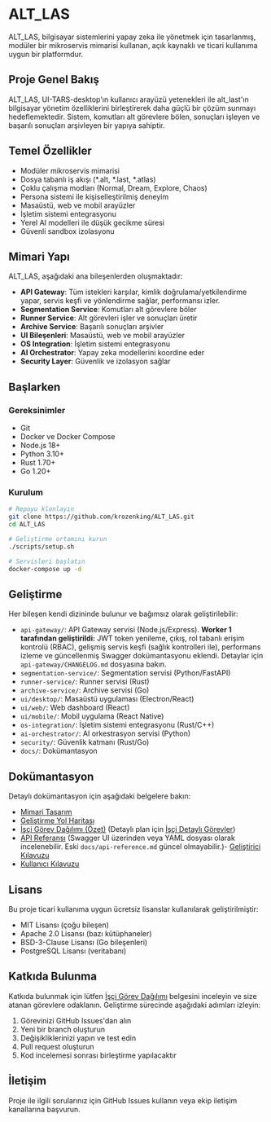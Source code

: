 # ALT_LAS

ALT_LAS, bilgisayar sistemlerini yapay zeka ile yönetmek için tasarlanmış, modüler bir mikroservis mimarisi kullanan, açık kaynaklı ve ticari kullanıma uygun bir platformdur.

## Proje Genel Bakış

ALT_LAS, UI-TARS-desktop'ın kullanıcı arayüzü yetenekleri ile alt_last'ın bilgisayar yönetim özelliklerini birleştirerek daha güçlü bir çözüm sunmayı hedeflemektedir. Sistem, komutları alt görevlere bölen, sonuçları işleyen ve başarılı sonuçları arşivleyen bir yapıya sahiptir.

## Temel Özellikler

- Modüler mikroservis mimarisi
- Dosya tabanlı iş akışı (*.alt, *.last, *.atlas)
- Çoklu çalışma modları (Normal, Dream, Explore, Chaos)
- Persona sistemi ile kişiselleştirilmiş deneyim
- Masaüstü, web ve mobil arayüzler
- İşletim sistemi entegrasyonu
- Yerel AI modelleri ile düşük gecikme süresi
- Güvenli sandbox izolasyonu

## Mimari Yapı

ALT_LAS, aşağıdaki ana bileşenlerden oluşmaktadır:

- **API Gateway**: Tüm istekleri karşılar, kimlik doğrulama/yetkilendirme yapar, servis keşfi ve yönlendirme sağlar, performansı izler.
- **Segmentation Service**: Komutları alt görevlere böler
- **Runner Service**: Alt görevleri işler ve sonuçları üretir
- **Archive Service**: Başarılı sonuçları arşivler
- **UI Bileşenleri**: Masaüstü, web ve mobil arayüzler
- **OS Integration**: İşletim sistemi entegrasyonu
- **AI Orchestrator**: Yapay zeka modellerini koordine eder
- **Security Layer**: Güvenlik ve izolasyon sağlar

## Başlarken

### Gereksinimler

- Git
- Docker ve Docker Compose
- Node.js 18+
- Python 3.10+
- Rust 1.70+
- Go 1.20+

### Kurulum

```bash
# Repoyu klonlayın
git clone https://github.com/krozenking/ALT_LAS.git
cd ALT_LAS

# Geliştirme ortamını kurun
./scripts/setup.sh

# Servisleri başlatın
docker-compose up -d
```

## Geliştirme

Her bileşen kendi dizininde bulunur ve bağımsız olarak geliştirilebilir:

- `api-gateway/`: API Gateway servisi (Node.js/Express). **Worker 1 tarafından geliştirildi:** JWT token yenileme, çıkış, rol tabanlı erişim kontrolü (RBAC), gelişmiş servis keşfi (sağlık kontrolleri ile), performans izleme ve güncellenmiş Swagger dokümantasyonu eklendi. Detaylar için `api-gateway/CHANGELOG.md` dosyasına bakın.
- `segmentation-service/`: Segmentation servisi (Python/FastAPI)
- `runner-service/`: Runner servisi (Rust)
- `archive-service/`: Archive servisi (Go)
- `ui/desktop/`: Masaüstü uygulaması (Electron/React)
- `ui/web/`: Web dashboard (React)
- `ui/mobile/`: Mobil uygulama (React Native)
- `os-integration/`: İşletim sistemi entegrasyonu (Rust/C++)
- `ai-orchestrator/`: AI orkestrasyon servisi (Python)
- `security/`: Güvenlik katmanı (Rust/Go)
- `docs/`: Dokümantasyon

## Dokümantasyon

Detaylı dokümantasyon için aşağıdaki belgelere bakın:

- [Mimari Tasarım](architecture.md)
- [Geliştirme Yol Haritası](roadmap.md)
- [İşçi Görev Dağılımı (Özet)](worker_tasks.md) (Detaylı plan için [İşçi Detaylı Görevler](worker_tasks_detailed.md))
- [API Referansı](api-gateway/swagger.yaml) (Swagger UI üzerinden veya YAML dosyası olarak incelenebilir. Eski `docs/api-reference.md` güncel olmayabilir.)- [Geliştirici Kılavuzu](docs/developer-guide.md)
- [Kullanıcı Kılavuzu](docs/user-guide.md)

## Lisans

Bu proje ticari kullanıma uygun ücretsiz lisanslar kullanılarak geliştirilmiştir:

- MIT Lisansı (çoğu bileşen)
- Apache 2.0 Lisansı (bazı kütüphaneler)
- BSD-3-Clause Lisansı (Go bileşenleri)
- PostgreSQL Lisansı (veritabanı)

## Katkıda Bulunma

Katkıda bulunmak için lütfen [İşçi Görev Dağılımı](worker_tasks.md) belgesini inceleyin ve size atanan görevlere odaklanın. Geliştirme sürecinde aşağıdaki adımları izleyin:

1. Görevinizi GitHub Issues'dan alın
2. Yeni bir branch oluşturun
3. Değişikliklerinizi yapın ve test edin
4. Pull request oluşturun
5. Kod incelemesi sonrası birleştirme yapılacaktır

## İletişim

Proje ile ilgili sorularınız için GitHub Issues kullanın veya ekip iletişim kanallarına başvurun.

